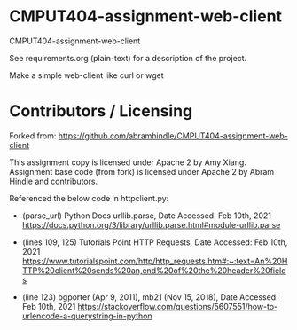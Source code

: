 # CMPUT404-assignment-web-client

CMPUT404-assignment-web-client

See requirements.org (plain-text) for a description of the project.

Make a simple web-client like curl or wget

# Contributors / Licensing

Forked from: https://github.com/abramhindle/CMPUT404-assignment-web-client

This assignment copy is licensed under Apache 2 by Amy Xiang. Assignment base code (from fork) is licensed under Apache 2 by Abram Hindle and contributors.

Referenced the below code in httpclient.py:

- (parse_url) Python Docs urllib.parse, Date Accessed: Feb 10th, 2021
  https://docs.python.org/3/library/urllib.parse.html#module-urllib.parse

- (lines 109, 125) Tutorials Point HTTP Requests, Date Accessed: Feb 10th, 2021
  https://www.tutorialspoint.com/http/http_requests.htm#:~:text=An%20HTTP%20client%20sends%20an,end%20of%20the%20header%20fields

- (line 123) bgporter (Apr 9, 2011), mb21 (Nov 15, 2018), Date Accessed: Feb 10th, 2021
  https://stackoverflow.com/questions/5607551/how-to-urlencode-a-querystring-in-python
